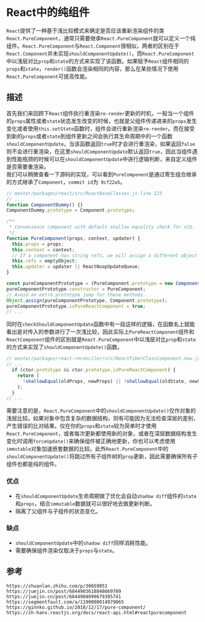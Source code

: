 # React中的纯组件
`React`提供了一种基于浅比较模式来确定是否应该重新渲染组件的类`React.PureComponent`，通常只需要继承`React.PureComponent`就可以定义一个纯组件。`React.PureComponent`与`React.Component`很相似，两者的区别在于`React.Component`并未实现`shouldComponentUpdate()`，而`React.PureComponent`中以浅层对比`prop`和`state`的方式来实现了该函数。如果赋予`React`组件相同的`props`和`state`，`render()`函数会渲染相同的内容，那么在某些情况下使用`React.PureComponent`可提高性能。

## 描述
首先我们来回顾下`React`组件执行重渲染`re-render`更新的时机，一般当一个组件的`props`属性或者`state`状态发生改变的时候，也就是父组件传递进来的`props`发生变化或者使用`this.setState`函数时，组件会进行重新渲染`re-render`。而在接受到新的`props`或者`state`到组件更新之间会执行其生命周期中的一个函数`shouldComponentUpdate`，当该函数返回`true`时才会进行重渲染，如果返回`false`则不会进行重渲染，在这里`shouldComponentUpdate`默认返回`true`，因此当组件遇到性能瓶颈的时候可以在`shouldComponentUpdate`中进行逻辑判断，来自定义组件是否需要重渲染。  
我们可以稍微查看一下源码的实现，可以看到`PureComponent`是通过寄生组合继承的方式继承了`Component`，`commit id`为` 0cf22a5`。

```javascript
// master/packages/react/src/ReactBaseClasses.js line 123
// ...
function ComponentDummy() {}
ComponentDummy.prototype = Component.prototype;

/**
 * Convenience component with default shallow equality check for sCU.
 */
function PureComponent(props, context, updater) {
  this.props = props;
  this.context = context;
  // If a component has string refs, we will assign a different object later.
  this.refs = emptyObject;
  this.updater = updater || ReactNoopUpdateQueue;
}

const pureComponentPrototype = (PureComponent.prototype = new ComponentDummy());
pureComponentPrototype.constructor = PureComponent;
// Avoid an extra prototype jump for these methods.
Object.assign(pureComponentPrototype, Component.prototype);
pureComponentPrototype.isPureReactComponent = true;
// ...
```

同时在`checkShouldComponentUpdate`函数中有一段这样的逻辑，在函数名上就能看出是对传入的参数进行了一次浅比较，因此实际上`PureReactComponent`组件和`ReactComponent`组件的区别就是`React.PureComponent`中以浅层对比`prop`和`state`的方式来实现了`shouldComponentUpdate()`函数。

```javascript
// master/packages/react-reconciler/src/ReactFiberClassComponent.new.js line 334
// ...
  if (ctor.prototype && ctor.prototype.isPureReactComponent) {
    return (
      !shallowEqual(oldProps, newProps) || !shallowEqual(oldState, newState)
    );
  }
// ...
```

需要注意的是，`React.PureComponent`中的`shouldComponentUpdate()`仅作对象的浅层比较。如果对象中包含复杂的数据结构，则有可能因为无法检查深层的差别，产生错误的比对结果。仅在你的`props`和`state`较为简单时才使用`React.PureComponent`，或者每次更新都使用新的对象，或者在深层数据结构发生变化时调用`forceUpdate()`来确保组件被正确地更新，你也可以考虑使用`immutable`对象加速嵌套数据的比较。此外`React.PureComponent`中的`shouldComponentUpdate()`将跳过所有子组件树的`prop`更新，因此需要确保所有子组件也都是纯的组件。

### 优点
* 在`shouldComponentUpdate`生命周期做了优化会自动`shadow diff`组件的`state`和`props`，结合`immutable`数据就可以很好地去做更新判断。
* 隔离了父组件与子组件的状态变化。

### 缺点
* `shouldComponentUpdate`中的`shadow diff`同样消耗性能。
* 需要确保组件渲染仅取决于`props`与`state`。



## 参考

```
https://zhuanlan.zhihu.com/p/30659051
https://juejin.cn/post/6844903618848669709
https://juejin.cn/post/6844904099679305741
https://segmentfault.com/a/1190000014979065
https://ginnko.github.io/2018/12/17/pure-component/
https://zh-hans.reactjs.org/docs/react-api.html#reactpurecomponent
```

